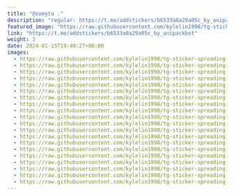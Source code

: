 ```yaml
---
title: "@somyta ."
description: "regular: https://t.me/addstickers/b6533a8a29a05c_by_anipackbot"
featured_image: "https://raw.githubusercontent.com/kylelin1998/tg-sticker-spreading-worldwide-images/main/img/688850f7-13f2-4818-9f35-8339f6605c3d.jpg"
link: "https://t.me/addstickers/b6533a8a29a05c_by_anipackbot"
weight: 3
date: 2024-01-15T19:40:27+08:00
images:
  - https://raw.githubusercontent.com/kylelin1998/tg-sticker-spreading-worldwide-images/main/img/688850f7-13f2-4818-9f35-8339f6605c3d.jpg
  - https://raw.githubusercontent.com/kylelin1998/tg-sticker-spreading-worldwide-images/main/img/56559d03-ff54-42e8-b484-3ef7022fe030.jpg
  - https://raw.githubusercontent.com/kylelin1998/tg-sticker-spreading-worldwide-images/main/img/f4632b0c-8196-4fdb-be5c-014e0aec8371.jpg
  - https://raw.githubusercontent.com/kylelin1998/tg-sticker-spreading-worldwide-images/main/img/724e1054-f718-4f37-b55a-d02da2c4c48f.jpg
  - https://raw.githubusercontent.com/kylelin1998/tg-sticker-spreading-worldwide-images/main/img/8423742b-36c9-4bcb-968c-3671d3b54b5a.jpg
  - https://raw.githubusercontent.com/kylelin1998/tg-sticker-spreading-worldwide-images/main/img/e9835068-46da-41a4-a594-440148331437.jpg
  - https://raw.githubusercontent.com/kylelin1998/tg-sticker-spreading-worldwide-images/main/img/8ebd76f3-90fa-4410-879f-03fb1b459c74.jpg
  - https://raw.githubusercontent.com/kylelin1998/tg-sticker-spreading-worldwide-images/main/img/cf849f67-fa62-4c96-84a1-94262afb558c.jpg
  - https://raw.githubusercontent.com/kylelin1998/tg-sticker-spreading-worldwide-images/main/img/1ac0147a-e658-4440-a51b-e2345d600300.jpg
  - https://raw.githubusercontent.com/kylelin1998/tg-sticker-spreading-worldwide-images/main/img/df186a21-ddf2-492c-a748-55345a3a9b58.jpg
  - https://raw.githubusercontent.com/kylelin1998/tg-sticker-spreading-worldwide-images/main/img/0bea4285-c6da-4234-8bea-b9099d5b543c.jpg
  - https://raw.githubusercontent.com/kylelin1998/tg-sticker-spreading-worldwide-images/main/img/13a0b9c9-a46b-431a-a4c2-a8a099428e5b.jpg
  - https://raw.githubusercontent.com/kylelin1998/tg-sticker-spreading-worldwide-images/main/img/465d0a07-8c4f-40ae-b7c6-921e00420394.jpg
  - https://raw.githubusercontent.com/kylelin1998/tg-sticker-spreading-worldwide-images/main/img/5d1e770d-a5ef-40f9-89a0-545a7beaf479.jpg
  - https://raw.githubusercontent.com/kylelin1998/tg-sticker-spreading-worldwide-images/main/img/8a08317a-8c63-4042-a67e-dfd7810c4464.jpg
  - https://raw.githubusercontent.com/kylelin1998/tg-sticker-spreading-worldwide-images/main/img/1d6c5812-91e7-4dee-993d-d1378f10180a.jpg
  - https://raw.githubusercontent.com/kylelin1998/tg-sticker-spreading-worldwide-images/main/img/64fdea95-5db1-41c7-97f5-bbff80e4a880.jpg
  - https://raw.githubusercontent.com/kylelin1998/tg-sticker-spreading-worldwide-images/main/img/7913b7f9-44d0-4827-9830-63d8a90a7f7e.jpg
  - https://raw.githubusercontent.com/kylelin1998/tg-sticker-spreading-worldwide-images/main/img/eb23f7f6-9cff-499e-ba15-d8b75ea6549a.jpg
  - https://raw.githubusercontent.com/kylelin1998/tg-sticker-spreading-worldwide-images/main/img/e60f2e1c-f9e6-4fff-bc6f-c397be4404b1.jpg
---
```

